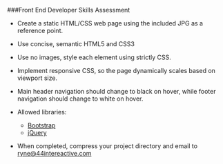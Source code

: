 ###Front End Developer Skills Assessment

* Create a static HTML/CSS web page using the included JPG as a reference point.
* Use concise, semantic HTML5 and CSS3
* Use no images, style each element using strictly CSS.
* Implement responsive CSS, so the page dynamically scales based on viewport size.
* Main header navigation should change to black on hover, while footer navigation should change to white on hover.
* Allowed libraries:
	* [Bootstrap](http://getbootstrap.com/)
	* [jQuery](http://jquery.com/)
	
* When completed, compress your project directory and email to [ryne@44intereactive.com](mailto:ryne@44interactive.com)